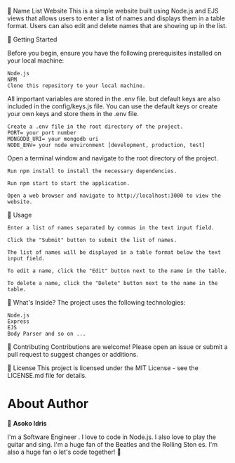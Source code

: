 📝 Name List Website
This is a simple website built using Node.js and EJS views that allows users to enter a list of names and displays them in a table format. Users can also edit and delete names that are showing up in the list.

🚀 Getting Started

Before you begin, ensure you have the following prerequisites installed on your local machine:

    Node.js
    NPM
    Clone this repository to your local machine.

All important variables are stored in the .env file. but default keys are also included in the config/keys.js file. You can use the default keys or create your own keys and store them in the .env file.

    Create a .env file in the root directory of the project.
    PORT= your port number
    MONGODB_URI= your mongodb uri
    NODE_ENV= your node environment [development, production, test]

Open a terminal window and navigate to the root directory of the project.

    Run npm install to install the necessary dependencies.

    Run npm start to start the application.

    Open a web browser and navigate to http://localhost:3000 to view the website.

📝 Usage
    
    Enter a list of names separated by commas in the text input field.

    Click the "Submit" button to submit the list of names.

    The list of names will be displayed in a table format below the text input field.

    To edit a name, click the "Edit" button next to the name in the table.

    To delete a name, click the "Delete" button next to the name in the table.

🧐 What's Inside?
The project uses the following technologies:

    Node.js
    Express
    EJS
    Body Parser and so on ...
    
🤝 Contributing
Contributions are welcome! Please open an issue or submit a pull request to suggest changes or additions.

📝 License
This project is licensed under the MIT License - see the LICENSE.md file for details.

# About Author
👤 **Asoko Idris**

I'm a Software Engineer . I love to code in Node.js. I also love to play the guitar and sing. I'm a huge fan of the Beatles and the Rolling Ston es. I'm also a huge fan o let's code together! 🤝

